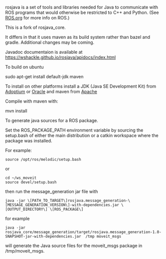 rosjava is a set of tools and libraries needed for Java to communicate with ROS programs that would otherwise be restricted to C++ and Python.
(See [ROS.org](http://www.ros.org/) for more info on ROS.)  

This is a fork of rosjava_core.

It differs in that it uses maven as its build system rather than bazel and gradle.
Additional changes may be coming.

Javadoc documentaion is available at https://wshackle.github.io/rosjava/apidocs/index.html


To build on ubuntu

sudo apt-get install default-jdk maven

To install on other platforms install a JDK (Java SE Development Kit) from [Adoptium](https://adoptium.net/) or [Oracle](https://www.oracle.com/java/technologies/downloads/) and maven from [Apache](https://maven.apache.org/download.cgi?.)


Compile with maven with:

mvn install


To generate java sources for a ROS package.

Set the ROS_PACKAGE_PATH environment variable by sourcing the setup.bash of either the
main distribution or a catkin workspace where the package was installed.

For example:


    source /opt/ros/melodic/setup.bash

or

    cd ~/ws_moveit
    source devel/setup.bash

then run the message_generation jar file with 

    java -jar \[PATH_TO_TARGET\]rosjava.message_generation-\[MESSAGE_GENERATION_VERSION\]-with-dependencies.jar \[OUTPUT_DIRECTORY\] \[ROS_PACKAGE\]

for example

    java -jar rosjava_core/message_generation/target/rosjava.message_generation-1.0-SNAPSHOT-jar-with-dependencies.jar  /tmp moveit_msgs

will generate the Java source files for the moveit_msgs package in /tmp/moveit_msgs.


    


